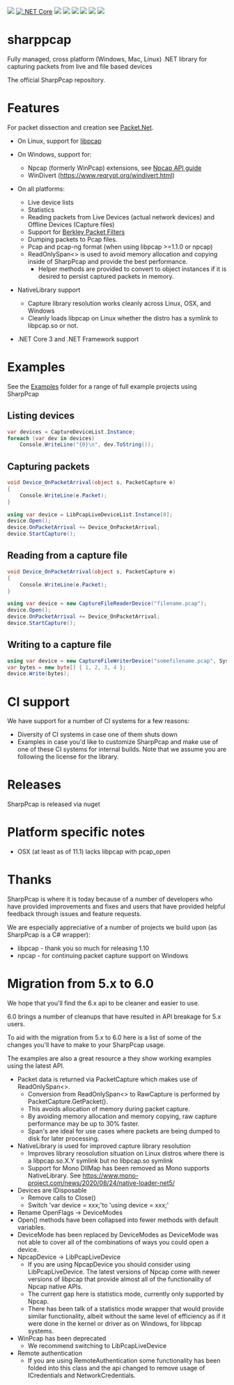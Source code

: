 [![](https://img.shields.io/nuget/v/SharpPcap.svg?label=NuGet&logo=nuget)](https://www.nuget.org/packages/SharpPcap/)
[![.NET Core](https://github.com/dotpcap/sharppcap/actions/workflows/dotnet-core.yml/badge.svg)](https://github.com/dotpcap/sharppcap/actions/workflows/dotnet-core.yml)
[![](https://img.shields.io/appveyor/ci/chmorgan/sharppcap/master.svg?label=AppVeyor&logo=appveyor)](https://ci.appveyor.com/project/chmorgan/sharppcap/branch/master)
[![](https://dev.azure.com/chmorgan/dotpcap/_apis/build/status/chmorgan.sharppcap)](https://dev.azure.com/chmorgan/dotpcap/_build/latest?definitionId=2&branchName=master)
[![](https://circleci.com/gh/dotpcap/sharppcap/tree/master.svg?style=svg)](https://circleci.com/gh/dotpcap/sharppcap/tree/master)
[![](https://img.shields.io/travis/com/chmorgan/sharppcap/master?label=Travis%20CI&logo=travis)](https://travis-ci.com/chmorgan/sharppcap)
[![](https://codecov.io/gh/dotpcap/sharppcap/branch/master/graph/badge.svg?token=znqv9q5lVA)](https://codecov.io/gh/dotpcap/sharppcap)
[![](https://badges.gitter.im/SharpPcap/community.svg)](https://gitter.im/SharpPcap/community)

# sharppcap
Fully managed, cross platform (Windows, Mac, Linux) .NET library for capturing packets from live and file based devices

The official SharpPcap repository.

# Features
For packet dissection and creation see [Packet.Net](https://github.com/chmorgan/packetnet).

* On Linux, support for [libpcap](http://www.tcpdump.org/manpages/pcap.3pcap.html)

* On Windows, support for:
  * Npcap (formerly WinPcap) extensions, see [Npcap API guide](https://nmap.org/npcap/guide/npcap-devguide.html#npcap-api)
  * WinDivert (https://www.reqrypt.org/windivert.html)

* On all platforms:
  * Live device lists
  * Statistics
  * Reading packets from Live Devices (actual network devices) and Offline Devices (Capture files)
  * Support for [Berkley Packet Filters](https://www.tcpdump.org/manpages/pcap-filter.7.html)
  * Dumping packets to Pcap files.
  * Pcap and pcap-ng format (when using libpcap >=1.1.0 or npcap)
  * ReadOnlySpan<> is used to avoid memory allocation and copying inside of SharpPcap and provide the best performance.
    * Helper methods are provided to convert to object instances if it is desired to persist captured packets in memory.

* NativeLibrary support
  * Capture library resolution works cleanly across Linux, OSX, and Windows
  * Cleanly loads libpcap on Linux whether the distro has a symlink to libpcap.so or not.

* .NET Core 3 and .NET Framework support


# Examples

See the [Examples](https://github.com/chmorgan/sharppcap/tree/master/Examples) folder for a range of full example projects using SharpPcap

## Listing devices
   ```cs
   var devices = CaptureDeviceList.Instance;
   foreach (var dev in devices)
       Console.WriteLine("{0}\n", dev.ToString());
   ```

## Capturing packets
   ```cs
   void Device_OnPacketArrival(object s, PacketCapture e)
   {
       Console.WriteLine(e.Packet);
   }

   using var device = LibPcapLiveDeviceList.Instance[0];
   device.Open();
   device.OnPacketArrival += Device_OnPacketArrival;
   device.StartCapture();
   ```

## Reading from a capture file
   ```cs
   void Device_OnPacketArrival(object s, PacketCapture e)
   {
       Console.WriteLine(e.Packet);
   }

   using var device = new CaptureFileReaderDevice("filename.pcap");
   device.Open();
   device.OnPacketArrival += Device_OnPacketArrival;
   device.StartCapture();
   ```

## Writing to a capture file
   ```cs
   using var device = new CaptureFileWriterDevice("somefilename.pcap", System.IO.FileMode.Open);
   var bytes = new byte[] { 1, 2, 3, 4 };
   device.Write(bytes);
   ```

# CI support
We have support for a number of CI systems for a few reasons:

* Diversity of CI systems in case one of them shuts down
* Examples in case you'd like to customize SharpPcap and make use of one of these CI systems for internal builds. Note that we assume you are following the license for the library.

# Releases
SharpPcap is released via nuget

# Platform specific notes
* OSX (at least as of 11.1) lacks libpcap with pcap_open

# Thanks

SharpPcap is where it is today because of a number of developers who have provided improvements and fixes
and users that have provided helpful feedback through issues and feature requests.

We are especially appreciative of a number of projects we build upon (as SharpPcap is a C# wrapper):

* libpcap - thank you so much for releasing 1.10
* npcap - for continuing packet capture support on Windows

# Migration from 5.x to 6.0

We hope that you'll find the 6.x api to be cleaner and easier to use.

6.0 brings a number of cleanups that have resulted in API breakage for 5.x users.

To aid with the migration from 5.x to 6.0 here is a list of some of the changes you'll have to make to your
SharpPcap usage.

The examples are also a great resource a they show working examples using the latest API.

* Packet data is returned via PacketCapture which makes use of ReadOnlySpan<>.
  * Conversion from ReadOnlySpan<> to RawCapture is performed by PacketCapture.GetPacket().
  * This avoids allocation of memory during packet capture.
  * By avoiding memory allocation and memory copying, raw capture performance may be up to 30% faster.
  * Span's are ideal for use cases where packets are being dumped to disk for later processing.
* NativeLibrary is used for improved capture library resolution
  * Improves library reosolution situation on Linux distros where there is a libpcap.so.X.Y symlink but no libpcap.so symlink
  * Support for Mono DllMap has been removed as Mono supports NativeLibrary. See https://www.mono-project.com/news/2020/08/24/native-loader-net5/
* Devices are IDisposable
  * Remove calls to Close()
  * Switch 'var device = xxx;'to 'using device = xxx;'
* Rename OpenFlags -> DeviceModes
* Open() methods have been collapsed into fewer methods with default variables.
* DeviceMode has been replaced by DeviceModes as DeviceMode was not able to cover all of the combinations of ways you could open a device.
* NpcapDevice -> LibPcapLiveDevice
  * If you are using NpcapDevice you should consider using LibPcapLiveDevice. The latest versions of Npcap come with
newer versions of libpcap that provide almost all of the functionality of Npcap native APIs.
  * The current gap here is statistics mode, currently only supported by Npcap.
  * There has been talk of a statistics mode wrapper that would provide similar functionality, albeit without
the same level of efficiency as if it were done in the kernel or driver as on Windows, for libpcap systems.
* WinPcap has been deprecated
  * We recommend switching to LibPcapLiveDevice
* Remote authentication
  * If you are using RemoteAuthentication some functionality has been folded into this class and the api changed
to remove usage of ICredentials and NetworkCredentials.
